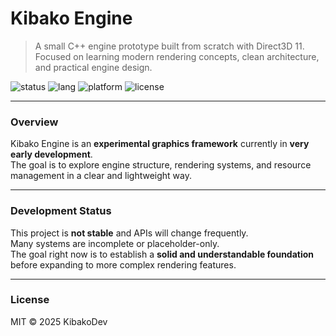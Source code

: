 # Kibako Engine

> A small C++ engine prototype built from scratch with Direct3D 11.  
> Focused on learning modern rendering concepts, clean architecture, and practical engine design.

![status](https://img.shields.io/badge/status-early_development-orange)
![lang](https://img.shields.io/badge/C%2B%2B-20-blue)
![platform](https://img.shields.io/badge/Windows-MSVC%2FVS2022-lightgrey)
![license](https://img.shields.io/badge/license-MIT-green)

---

### Overview
Kibako Engine is an **experimental graphics framework** currently in **very early development**.  
The goal is to explore engine structure, rendering systems, and resource management in a clear and lightweight way.

---

### Development Status
This project is **not stable** and APIs will change frequently.  
Many systems are incomplete or placeholder-only.  
The goal right now is to establish a **solid and understandable foundation** before expanding to more complex rendering features.

---

### License
MIT © 2025 KibakoDev
